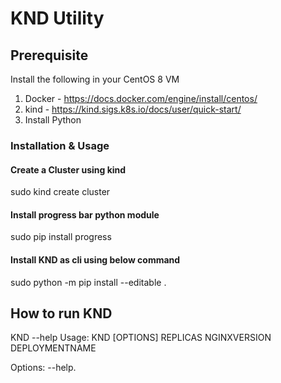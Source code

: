 # KND Utility

## Prerequisite

Install the following in your CentOS 8 VM
1. Docker - https://docs.docker.com/engine/install/centos/
2. kind - https://kind.sigs.k8s.io/docs/user/quick-start/
3. Install Python

### Installation & Usage

#### Create a Cluster using kind

sudo kind create cluster

#### Install progress bar python module
sudo pip install progress

#### Install KND as cli using below command
sudo python -m pip install --editable .

## How to run KND

KND --help
Usage: KND [OPTIONS] REPLICAS NGINXVERSION DEPLOYMENTNAME

Options:
  --help.
